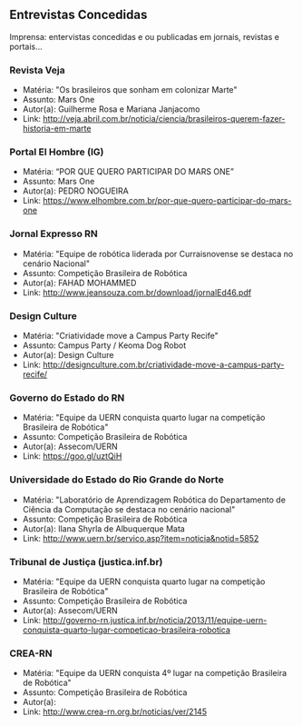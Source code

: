 ## Entrevistas Concedidas
Imprensa: entervistas concedidas e ou publicadas em jornais, revistas e portais...

### Revista Veja

* Matéria: "Os brasileiros que sonham em colonizar Marte" 
* Assunto: Mars One
* Autor(a): Guilherme Rosa e Mariana Janjacomo
* Link: http://veja.abril.com.br/noticia/ciencia/brasileiros-querem-fazer-historia-em-marte

### Portal El Hombre (IG)

* Matéria: “POR QUE QUERO PARTICIPAR DO MARS ONE” 
* Assunto: Mars One
* Autor(a): PEDRO NOGUEIRA
* Link: https://www.elhombre.com.br/por-que-quero-participar-do-mars-one

### Jornal Expresso RN

* Matéria: "Equipe de robótica liderada por Curraisnovense se destaca no cenário Nacional"
* Assunto: Competição Brasileira de Robótica
* Autor(a): FAHAD MOHAMMED
* Link: http://www.jeansouza.com.br/download/jornalEd46.pdf

### Design Culture

* Matéria: "Criatividade move a Campus Party Recife"
* Assunto: Campus Party / Keoma Dog Robot
* Autor(a): Design Culture
* Link: http://designculture.com.br/criatividade-move-a-campus-party-recife/

### Governo do Estado do RN

* Matéria: "Equipe da UERN conquista quarto lugar na competição Brasileira de Robótica"
* Assunto: Competição Brasileira de Robótica
* Autor(a): Assecom/UERN
* Link: https://goo.gl/uztQiH

### Universidade do Estado do Rio Grande do Norte

* Matéria: "Laboratório de Aprendizagem Robótica do Departamento de Ciência da Computação se destaca no cenário nacional"
* Assunto: Competição Brasileira de Robótica
* Autor(a): Ilana Shyrla de Albuquerque Mata
* Link: http://www.uern.br/servico.asp?item=noticia&notid=5852

### Tribunal de Justiça (justica.inf.br)

* Matéria: "Equipe da UERN conquista quarto lugar na competição Brasileira de Robótica"
* Assunto: Competição Brasileira de Robótica
* Autor(a): Assecom/UERN
* Link: http://governo-rn.justica.inf.br/noticia/2013/11/equipe-uern-conquista-quarto-lugar-competicao-brasileira-robotica

### CREA-RN 

* Matéria: "Equipe da UERN conquista 4º lugar na competição Brasileira de Robótica"
* Assunto: Competição Brasileira de Robótica
* Autor(a): 
* Link: http://www.crea-rn.org.br/noticias/ver/2145



